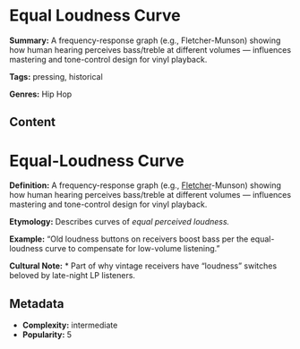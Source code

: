# Equal Loudness Curve

**Summary:** A frequency-response graph (e.g., Fletcher-Munson) showing how human hearing perceives bass/treble at different volumes — influences mastering and tone-control design for vinyl playback.

**Tags:** pressing, historical

**Genres:** Hip Hop

## Content

# Equal-Loudness Curve

**Definition:** A frequency-response graph (e.g., [Fletcher](../f/fletcher-munson-curve.md)-Munson) showing how human hearing perceives bass/treble at different volumes — influences mastering and tone-control design for vinyl playback.

**Etymology:** Describes curves of *equal perceived loudness.*

**Example:** “Old loudness buttons on receivers boost bass per the equal-loudness curve to compensate for low-volume listening.”

**Cultural Note:** * Part of why vintage receivers have “loudness” switches beloved by late-night LP listeners.

## Metadata

- **Complexity:** intermediate
- **Popularity:** 5
